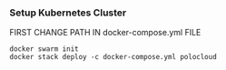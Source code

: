 ### Setup Kubernetes Cluster

FIRST CHANGE PATH IN docker-compose.yml FILE
```
docker swarm init  
docker stack deploy -c docker-compose.yml polocloud
```

